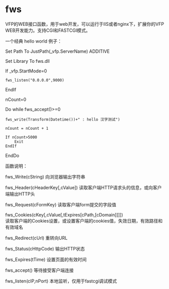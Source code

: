 # fws

VFP的WEB接口函数，用于web开发，可以运行于IIS或者nginx下，扩展你的VFP WEB开发能力。支持CGI和FASTCGI模式。

一个经典 hello world  例子：


Set Path To JustPath(_vfp.ServerName) ADDITIVE 

Set Library To  fws.dll 

If _vfp.StartMode=0

	fws_listen("0.0.0.0",9000)
	
EndIf 

nCount=0

Do while fws_accept()>=0

    fws_write(Transform(Datetime())+" : hello 汉字测试") 
    
    nCount = nCount + 1 
    
    If nCount>5000
    	Exit
    EndIf 
EndDo 


函数说明：

fws_Write(cString)
向浏览器输出字符串

fws_Header(cHeaderKey[,cValue])
读取客户端HTTP请求头的信息，或向客户端输出HTTP头

fws_Request(cFormKey)
读取客户端form提交的字段值

fws_Cookies(cKey[,cValue[,tExpires[cPath,[cDomain]]]])  
读取客户端的Cookies设置，或设置客户端的cookies值，失效日期，有效路径和有效域名

fws_Redirect(cUrl)
重转向URL

fws_Status(cHttpCode)
输出HTTP状态

fws_Expires(tTime)
设置页面的有效时间

fws_accept()
等待接受客户端连接

fws_listen(cIP,nPort)
本地监听，仅用于fastcgi调试模式
